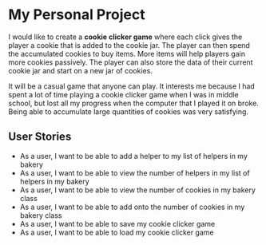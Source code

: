 # My Personal Project
I would like to create a **cookie clicker game** where each click gives the player a cookie that is added to the cookie
jar. The player can then spend the accumulated cookies to buy items. More items will help players gain more cookies
passively. The player can also store the data of their current cookie jar and start on a new jar of cookies.

It will be a casual game that anyone can play. It interests me because I had spent a lot of time playing a cookie 
clicker game when I was in middle school, but lost all my progress when the computer that I played it on broke. Being
able to accumulate large quantities of cookies was very satisfying.

## User Stories
- As a user, I want to be able to add a helper to my list of helpers in my bakery
- As a user, I want to be able to view the number of helpers in my list of helpers in my bakery
- As a user, I want to be able to view the number of cookies in my bakery class
- As a user, I want to be able to add onto the number of cookies in my bakery class
- As a user, I want to be able to save my cookie clicker game
- As a user, I want to be able to load my cookie clicker game